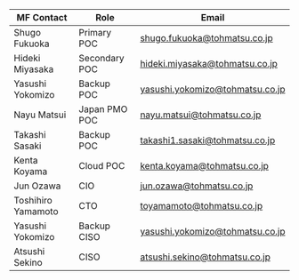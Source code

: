 |MF Contact|Role|Email|
|--|--|--|
|Shugo Fukuoka |Primary POC  |shugo.fukuoka@tohmatsu.co.jp|
|Hideki Miyasaka |Secondary POC  |<hideki.miyasaka@tohmatsu.co.jp>|
|Yasushi Yokomizo |Backup POC |<yasushi.yokomizo@tohmatsu.co.jp>|
|Nayu Matsui |Japan PMO POC | <nayu.matsui@tohmatsu.co.jp>|
|Takashi Sasaki |Backup POC |<takashi1.sasaki@tohmatsu.co.jp> |
|Kenta Koyama | Cloud POC |<kenta.koyama@tohmatsu.co.jp>|
| Jun Ozawa| CIO | jun.ozawa@tohmatsu.co.jp|
| Toshihiro Yamamoto	| CTO| toyamamoto@tohmatsu.co.jp|
| Yasushi Yokomizo | Backup CISO|	yasushi.yokomizo@tohmatsu.co.jp
|Atsushi Sekino	| CISO |atsushi.sekino@tohmatsu.co.jp


